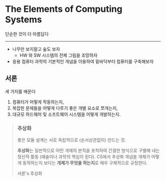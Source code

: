 # The Elements of Computing Systems

단순한 것이 더 아름답다

---

- 나무만 보지말고 숲도 보자
  - HW 와 SW 시스템의 전체 그림을 조망하자
- 응용 컴퓨터 과학의 기본적인 개념을 이용하여 밑바닥부터 컴퓨터를 구축해보자

## 서론

세 가지를 배운다

1. 컴퓨터가 어떻게 작동하는지,
2. 복잡한 문제들을 어떻게 다루기 좋은 개별 요소로 쪼개는지,
3. 대규모 하드웨어 및 소프트웨어 시스템을 어떻게 개발하는지.

> ### 추상화
>
> 좋은 모듈 설계는 서로 독립적으로 (순서상관없이) 만드는 것. </br>
>
> **추상화**는 일반적으로 어떤 개체의 본직을 포착하여 간결한 방식으로 구별해 내는 정신적 활동 (예술이나 과학의 핵심이
 된다).
> CS에서 추상화 개념을 개체가 어떻게 동작하는지 보다는 **개체가 무엇을 하는지**로 매우 구체적으로 규정한다. </br>
>
> 서론's 추상화


